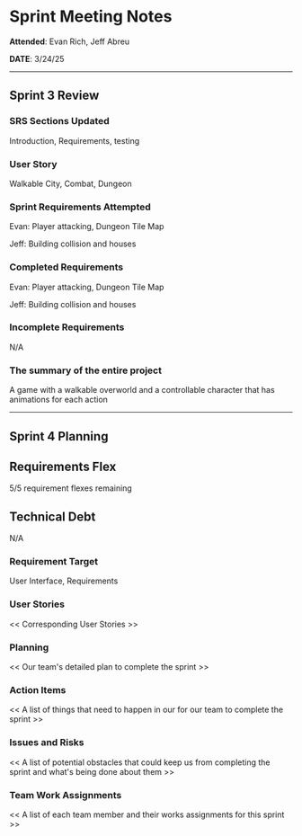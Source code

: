 # Sprint Meeting Notes


**Attended**: Evan Rich, Jeff Abreu

**DATE**: 3/24/25

***

## Sprint 3 Review

### SRS Sections Updated

Introduction, Requirements, testing

### User Story

Walkable City, Combat, Dungeon

### Sprint Requirements Attempted

Evan: Player attacking, Dungeon Tile Map

Jeff: Building collision and houses

### Completed Requirements

Evan: Player attacking, Dungeon Tile Map

Jeff: Building collision and houses

### Incomplete Requirements

N/A

### The summary of the entire project

A game with a walkable overworld and a controllable character that has animations for each action

***

## Sprint 4 Planning

## Requirements Flex

5/5 requirement flexes remaining

## Technical Debt
N/A

### Requirement Target

User Interface, Requirements

### User Stories

<< Corresponding User Stories >>

### Planning

<< Our team's detailed plan to complete the sprint >>

### Action Items

<< A list of things that need to happen in our for our team to complete the sprint >>

### Issues and Risks

<< A list of potential obstacles that could keep us from completing the sprint and what's being done about them >>

### Team Work Assignments

<< A list of each team member and their works assignments for this sprint >>
